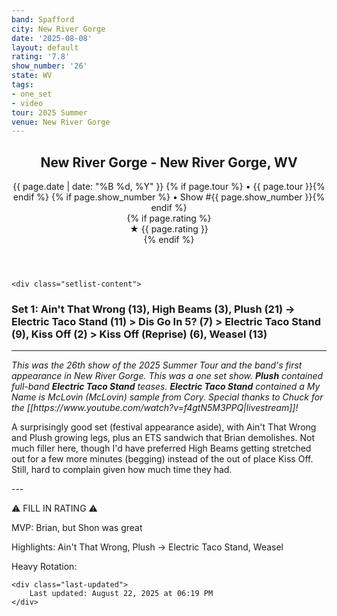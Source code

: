 ```yaml
---
band: Spafford
city: New River Gorge
date: '2025-08-08'
layout: default
rating: '7.8'
show_number: '26'
state: WV
tags:
- one_set
- video
tour: 2025 Summer
venue: New River Gorge
---
```


<article class="show-card">
    <header class="show-header">
        <h1>New River Gorge - New River Gorge, WV</h1>
        <div class="show-meta">
            {{ page.date | date: "%B %d, %Y" }}
            {% if page.tour %} • {{ page.tour }}{% endif %}
            {% if page.show_number %} • Show #{{ page.show_number }}{% endif %}
        </div>
        {% if page.rating %}
        <div class="show-rating">★ {{ page.rating }}</div>
        {% endif %}
    </header>
    
    <div class="setlist-content">
<h3 class="setlist-header"><strong>Set 1:</strong>  <span class="jam-entry jam-tooltip jam-link" data-tooltip="<strong>Timing:</strong> 13:23<br><strong>Notes:</strong> Supremely funky and up-tempo, this one swirls into an Anatolian suite and breaks out with power.
" data-url="/jam-chart/?filter=Ain't That Wrong">Ain't That Wrong</span> (13), High Beams (3), <span class="jam-entry jam-tooltip jam-link" data-tooltip="<strong>Timing:</strong> 21:01<br><strong>Notes:</strong> Starts out with a mechanical groove, gains traction and soars with a contemplative Cory behind it, then glides through sunset lava lamp constellations -&gt; Electric Taco Stand.
" data-url="/jam-chart/?filter=Plush">Plush</span> (21) -> <span class="jam-entry jam-tooltip jam-link" data-tooltip="<strong>Timing:</strong> 11:52<br><strong>Notes:</strong> Funky through the first half and propels into a spacey rave with a very strong Shon and steady Nick. Brian takes over in the last few minutes for some great emotive playing. The start of a ETS &gt; Dis Go In 5? &gt; ETS sandwich.
" data-url="/jam-chart/?filter=Electric Taco Stand">Electric Taco Stand</span> (11) > Dis Go In 5? (7) > Electric Taco Stand (9), Kiss Off (2) > Kiss Off (Reprise) (6), <span class="jam-entry jam-tooltip jam-link" data-tooltip="<strong>Timing:</strong> 13:37<br><strong>Notes:</strong> Extended electro house with a few big buildups. 
" data-url="/jam-chart/?filter=Weasel">Weasel</span> (13)</h3>
<hr class="section-divider">
<p class="show-notes"><em>This was the 26th show of the 2025 Summer Tour and the band's first appearance in New River Gorge. This was a one set show. <strong>Plush</strong> contained full-band <strong>Electric Taco Stand</strong> teases. <strong>Electric Taco Stand</strong> contained a My Name is McLovin (McLovin) sample from Cory. Special thanks to Chuck for the [[https://www.youtube.com/watch?v=f4gtN5M3PPQ|livestream]]!</em></p>
<p class="review-text">A surprisingly good set (festival appearance aside), with Ain't That Wrong and Plush growing legs, plus an ETS sandwich that Brian demolishes. Not much filler here, though I'd have preferred High Beams getting stretched out for a few more minutes (begging) instead of the out of place Kiss Off. Still, hard to complain given how much time they had.</p>
<p class="review-text">---</p>
<p class="review-text">⚠️ FILL IN RATING ⚠️</p>
<p class="review-text">MVP:  Brian, but Shon was great</p>
<p class="review-text">Highlights:  Ain't That Wrong, Plush -> Electric Taco Stand, Weasel</p>
<p class="review-text">Heavy Rotation:</p>
    </div>
    
    <div class="last-updated">
        Last updated: August 22, 2025 at 06:19 PM
    </div>
</article>